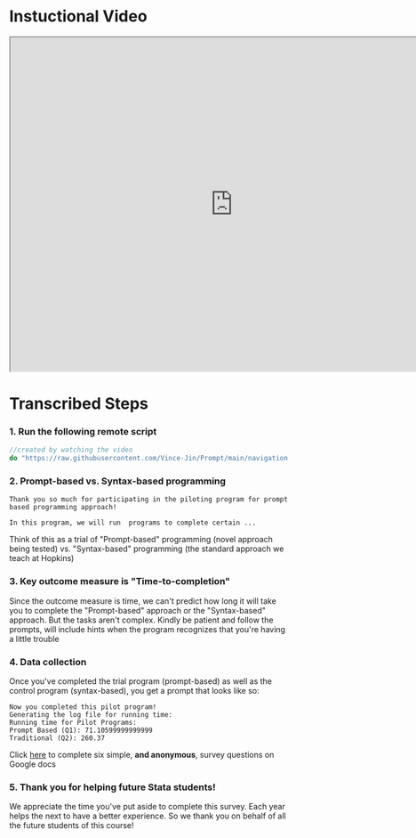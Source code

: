 
# Instuctional Video

<iframe src="https://drive.google.com/file/d/18Rhven0E4ScYyXCglE2-Fv8opJQ4etV9/preview" width="800" height="600"></iframe>

# Transcribed Steps

### 1. Run the following remote script

```stata
//created by watching the video 
do "https://raw.githubusercontent.com/Vince-Jin/Prompt/main/navigation.do"
```

### 2. Prompt-based vs. Syntax-based programming

``` 
Thank you so much for participating in the piloting program for prompt based programming approach!
 
In this program, we will run  programs to complete certain ...

```

Think of this as a trial of "Prompt-based" programming (novel approach being tested) vs. "Syntax-based" programming (the standard approach we teach at Hopkins)

### 3. Key outcome measure is "Time-to-completion"

Since the outcome measure is time, we can't predict how long it will take you to complete the "Prompt-based" approach or the "Syntax-based" approach. But the tasks aren't complex. Kindly be patient and follow the prompts, will include hints when the program recognizes that you're having a little trouble

### 4. Data collection

Once you've completed the trial program (prompt-based) as well as the control program (syntax-based), you get a prompt that looks like so:

```
Now you completed this pilot program!
Generating the log file for running time: 
Running time for Pilot Programs: 
Prompt Based (Q1): 71.10599999999999
Traditional (Q2): 260.37
```

Click [here](https://docs.google.com/spreadsheets/d/1oQxx83eX7sIIDbyV8frowY8EXuYpRAuudRxnVdfNSQg/edit?usp=sharing) to complete six simple, **and anonymous**, survey questions on Google docs

### 5. Thank you for helping future Stata students!

We appreciate the time you've put aside to complete this survey. Each year helps the next to have a better experience. So we thank you on behalf of all the future students of this course!
